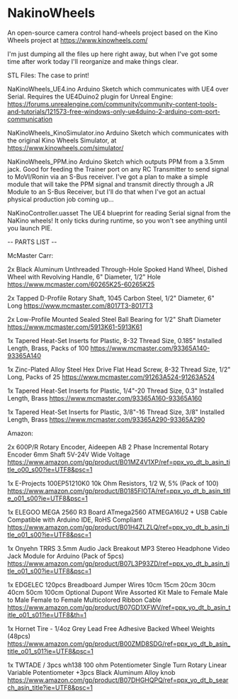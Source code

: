 # NakinoWheels
An open-source camera control hand-wheels project based on the Kino Wheels project at https://www.kinowheels.com/

I'm just dumping all the files up here right away, but when I've got some time after work today I'll reorganize and make things clear.

STL Files:
The case to print!

NaKinoWheels_UE4.ino
Arduino Sketch which communicates with UE4 over Serial. Requires the UE4Duino2 plugin for Unreal Engine: https://forums.unrealengine.com/community/community-content-tools-and-tutorials/121573-free-windows-only-ue4duino-2-arduino-com-port-communication

NaKinoWheels_KinoSimulator.ino
Arduino Sketch which communicates with the original Kino Wheels Simulator, at https://www.kinowheels.com/simulator/

NaKinoWheels_PPM.ino
Arduino Sketch which outputs PPM from a 3.5mm jack. Good for feeding the Trainer port on any RC Transmitter to send signal to MoVI/Ronin via an S-Bus receiver. I've got a plan to make a simple module that will take the PPM signal and transmit directly through a JR Module to an S-Bus Receiver, but I'll do that when I've got an actual physical production job coming up...

NaKinoController.uasset
The UE4 blueprint for reading Serial signal from the NaKino wheels! It only ticks during runtime, so you won't see anything until you launch PIE.

-- PARTS LIST --

McMaster Carr:

2x Black Aluminum Unthreaded Through-Hole Spoked Hand Wheel, Dished Wheel with Revolving Handle, 6" Diameter, 1/2" Hole
https://www.mcmaster.com/60265K25-60265K25

2x Tapped D-Profile Rotary Shaft, 1045 Carbon Steel, 1/2" Diameter, 6" Long
https://www.mcmaster.com/8017T3-8017T3

2x 	Low-Profile Mounted Sealed Steel Ball Bearing for 1/2" Shaft Diameter
https://www.mcmaster.com/5913K61-5913K61

1x 	Tapered Heat-Set Inserts for Plastic, 8-32 Thread Size, 0.185" Installed Length, Brass, Packs of 100
https://www.mcmaster.com/93365A140-93365A140

1x Zinc-Plated Alloy Steel Hex Drive Flat Head Screw, 8-32 Thread Size, 1/2" Long, Packs of 25
https://www.mcmaster.com/91263A524-91263A524

1x Tapered Heat-Set Inserts for Plastic, 1/4"-20 Thread Size, 0.3" Installed Length, Brass
https://www.mcmaster.com/93365A160-93365A160

1x Tapered Heat-Set Inserts for Plastic, 3/8"-16 Thread Size, 3/8" Installed Length, Brass
https://www.mcmaster.com/93365A290-93365A290


Amazon:

2x 600P/R Rotary Encoder, Aideepen AB 2 Phase Incremental Rotary Encoder 6mm Shaft 5V-24V Wide Voltage
https://www.amazon.com/gp/product/B01MZ4V1XP/ref=ppx_yo_dt_b_asin_title_o00_s00?ie=UTF8&psc=1

1x E-Projects 100EP51210K0 10k Ohm Resistors, 1/2 W, 5% (Pack of 100)
https://www.amazon.com/gp/product/B0185FIOTA/ref=ppx_yo_dt_b_asin_title_o01_s00?ie=UTF8&psc=1

1x ELEGOO MEGA 2560 R3 Board ATmega2560 ATMEGA16U2 + USB Cable Compatible with Arduino IDE, RoHS Compliant
https://www.amazon.com/gp/product/B01H4ZLZLQ/ref=ppx_yo_dt_b_asin_title_o01_s00?ie=UTF8&psc=1

1x Onyehn TRRS 3.5mm Audio Jack Breakout MP3 Stereo Headphone Video Jack Module for Arduino (Pack of 5pcs)
https://www.amazon.com/gp/product/B07L3P93ZD/ref=ppx_yo_dt_b_asin_title_o01_s00?ie=UTF8&psc=1

1x EDGELEC 120pcs Breadboard Jumper Wires 10cm 15cm 20cm 30cm 40cm 50cm 100cm Optional Dupont Wire Assorted Kit Male to Female Male to Male Female to Female Multicolored Ribbon Cable
https://www.amazon.com/gp/product/B07GD1XFWV/ref=ppx_yo_dt_b_asin_title_o01_s01?ie=UTF8&th=1

1x Hornet Tire - 1/4oz Grey Lead Free Adhesive Backed Wheel Weights (48pcs)
https://www.amazon.com/gp/product/B00ZMD8SDG/ref=ppx_yo_dt_b_asin_title_o01_s01?ie=UTF8&psc=1

1x TWTADE / 3pcs wh138 100 ohm Potentiometer Single Turn Rotary Linear Variable Potentiometer +3pcs Black Aluminum Alloy knob
https://www.amazon.com/gp/product/B07DHGHQPQ/ref=ppx_yo_dt_b_search_asin_title?ie=UTF8&psc=1
